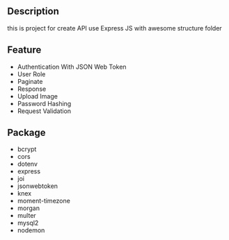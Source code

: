 ## Description

this is project for create API use Express JS with awesome structure folder

## Feature
-   Authentication With JSON Web Token
-   User Role
-   Paginate
-   Response
-   Upload Image
-   Password Hashing
-   Request Validation

## Package
-   bcrypt
-   cors
-   dotenv
-   express
-   joi
-   jsonwebtoken
-   knex
-   moment-timezone
-   morgan
-   multer
-   mysql2
-   nodemon
